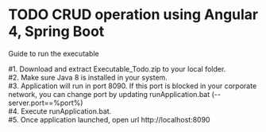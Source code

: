 # TODO CRUD operation using Angular 4, Spring Boot  

Guide to run the executable  

#1. Download and extract Executable_Todo.zip to your local folder.   
#2. Make sure Java 8 is installed in your system.  
#3. Application will run in port 8090. If this port is blocked in your corporate network, you can
   change port by updating runApplication.bat (--server.port==%port%)  
#4. Execute runApplication.bat.  
#5. Once application launched, open url http://localhost:8090  
